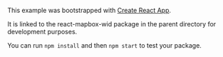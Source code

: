 This example was bootstrapped with [Create React App](https://github.com/facebook/create-react-app).

It is linked to the react-mapbox-wid package in the parent directory for development purposes.

You can run `npm install` and then `npm start` to test your package.
